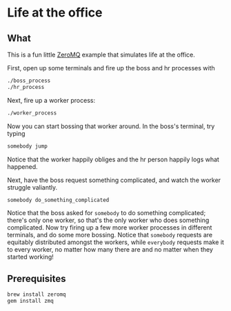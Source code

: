 # Life at the office

## What

This is a fun little [ZeroMQ](http://www.zeromq.org/) example that simulates
life at the office.

First, open up some terminals and fire up the boss and hr processes with

```bash
./boss_process
./hr_process
```

Next, fire up a worker process:

```bash
./worker_process
```

Now you can start bossing that worker around. In the boss's terminal, try
typing

```bash
somebody jump
```

Notice that the worker happily obliges and the hr person happily logs what
happened.

Next, have the boss request something complicated, and watch the worker
struggle valiantly.

```bash
somebody do_something_complicated
```

Notice that the boss asked for `somebody` to do something complicated; there's
only one worker, so that's the only worker who does something complicated.  Now
try firing up a few more worker processes in different terminals, and do some
more bossing. Notice that `somebody` requests are equitably distributed amongst
the workers, while `everybody` requests make it to every worker, no matter how
many there are and no matter when they started working!

## Prerequisites

```bash
brew install zeromq
gem install zmq
```
